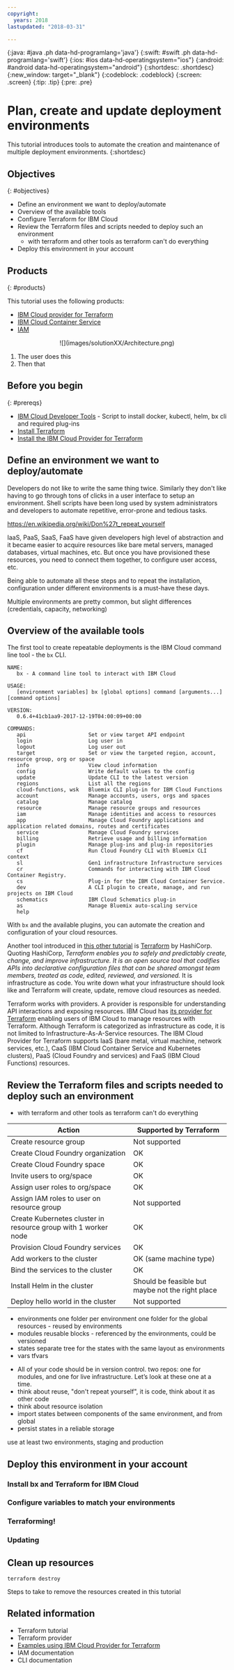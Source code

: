 ```yaml
---
copyright:
  years: 2018
lastupdated: "2018-03-31"

---
```


{:java: #java .ph data-hd-programlang='java'}
{:swift: #swift .ph data-hd-programlang='swift'}
{:ios: #ios data-hd-operatingsystem="ios"}
{:android: #android data-hd-operatingsystem="android"}
{:shortdesc: .shortdesc}
{:new_window: target="_blank"}
{:codeblock: .codeblock}
{:screen: .screen}
{:tip: .tip}
{:pre: .pre}

# Plan, create and update deployment environments

This tutorial introduces tools to automate the creation and maintenance of multiple deployment environments.
{:shortdesc}

## Objectives
{: #objectives}

* Define an environment we want to deploy/automate
* Overview of the available tools
* Configure Terraform for IBM Cloud
* Review the Terraform files and scripts needed to deploy such an environment
  * with terraform and other tools as terraform can't do everything
* Deploy this environment in your account

## Products
{: #products}

This tutorial uses the following products:
* [IBM Cloud provider for Terraform]()
* [IBM Cloud Container Service]()
* [IAM]()

<p style="text-align: center;">
![](images/solutionXX/Architecture.png)
</p>

1. The user does this
2. Then that

## Before you begin
{: #prereqs}

* [IBM Cloud Developer Tools](https://github.com/IBM-Cloud/ibm-cloud-developer-tools) - Script to install docker, kubectl, helm, bx cli and required plug-ins
* [Install Terraform](https://www.terraform.io/intro/getting-started/install.html)
* [Install the IBM Cloud Provider for Terraform](https://ibm-cloud.github.io/tf-ibm-docs/index.html)

## Define an environment we want to deploy/automate

Developers do not like to write the same thing twice. Similarly they don't like having to go through tons of clicks in a user interface to setup an environment. Shell scripts have been long used by system administrators and developers to automate repetitive, error-prone and tedious tasks.

https://en.wikipedia.org/wiki/Don%27t_repeat_yourself

IaaS, PaaS, SaaS, FaaS have given developers high level of abstraction and it became easier to acquire resources like bare metal servers, managed databases, virtual machines, etc. But once you have provisioned these resources, you need to connect them together, to configure user access, etc.

Being able to automate all these steps and to repeat the installation, configuration under different environments is a must-have these days.

Multiple environments are pretty common, but slight differences (credentials, capacity, networking)


## Overview of the available tools



The first tool to create repeatable deployments is the IBM Cloud command line tool - the `bx` CLI.

```
NAME:
   bx - A command line tool to interact with IBM Cloud

USAGE:
   [environment variables] bx [global options] command [arguments...] [command options]

VERSION:
   0.6.4+41cb1aa9-2017-12-19T04:00:09+00:00

COMMANDS:
   api                    Set or view target API endpoint
   login                  Log user in
   logout                 Log user out
   target                 Set or view the targeted region, account, resource group, org or space
   info                   View cloud information
   config                 Write default values to the config
   update                 Update CLI to the latest version
   regions                List all the regions
   cloud-functions, wsk   Bluemix CLI plug-in for IBM Cloud Functions
   account                Manage accounts, users, orgs and spaces
   catalog                Manage catalog
   resource               Manage resource groups and resources
   iam                    Manage identities and access to resources
   app                    Manage Cloud Foundry applications and application related domains, routes and certificates
   service                Manage Cloud Foundry services
   billing                Retrieve usage and billing information
   plugin                 Manage plug-ins and plug-in repositories
   cf                     Run Cloud Foundry CLI with Bluemix CLI context
   sl                     Gen1 infrastructure Infrastructure services
   cr                     Commands for interacting with IBM Cloud Container Registry.
   cs                     Plug-in for the IBM Cloud Container Service.
   dev                    A CLI plugin to create, manage, and run projects on IBM Cloud
   schematics             IBM Cloud Schematics plug-in
   as                     Manage Bluemix auto-scaling service
   help
```

With `bx` and the available plugins, you can automate the creation and configuration of your cloud resources.


Another tool introduced in [this other tutorial](./infrastructure-as-code-terraform.html) is [Terraform](https://www.terraform.io/) by HashiCorp. Quoting HashiCorp, *Terraform enables you to safely and predictably create, change, and improve infrastructure. It is an open source tool that codifies APIs into declarative configuration files that can be shared amongst team members, treated as code, edited, reviewed, and versioned.* It is infrastructure as code. You write down what your infrastructure should look like and Terraform will create, update, remove cloud resources as needed.

Terraform works with providers. A provider is responsible for understanding API interactions and exposing resources. IBM Cloud has [its provider for Terraform](https://github.com/IBM-Cloud/terraform-provider-ibm) enabling users of IBM Cloud to manage resources with Terraform. Although Terraform is categorized as infrastructure as code, it is not limited to Infrastructure-As-A-Service resources. The IBM Cloud Provider for Terraform supports IaaS (bare metal, virtual machine, network services, etc.), CaaS (IBM Cloud Container Service and Kubernetes clusters), PaaS (Cloud Foundry and services) and FaaS (IBM Cloud Functions) resources.

## Review the Terraform files and scripts needed to deploy such an environment
  * with terraform and other tools as terraform can't do everything

| Action                                                         | Supported by Terraform |
| -------------------------------------------------------------- | - |
| Create resource group                                          | Not supported |
| Create Cloud Foundry organization                              | OK |
| Create Cloud Foundry space                                     | OK |
| Invite users to org/space                                      | OK |
| Assign user roles to org/space                                 | OK |
| Assign IAM roles to user on resource group                     | Not supported |
| Create Kubernetes cluster in resource group with 1 worker node | OK |
| Provision Cloud Foundry services                               | OK |
| Add workers to the cluster                                     | OK (same machine type) |
| Bind the services to the cluster                               | OK |
| Install Helm in the cluster                                    | Should be feasible but maybe not the right place |
| Deploy hello world in the cluster                              | Not supported |

+ environments
  one folder per environment
  one folder for the global resources - reused by environments
+ modules
  reusable blocks - referenced by the environments, could be versioned
+ states
  separate tree for the states with the same layout as environments
+ vars
  tfvars

* All of your code should be in version control. two repos: one for modules, and one for live infrastructure. Let’s look at these one at a time.
* think about reuse, "don't repeat yourself", it is code, think about it as other code
* think about resource isolation
* import states between components of the same environment, and from global
* persist states in a reliable storage

use at least two environments, staging and production

## Deploy this environment in your account

### Install bx and Terraform for IBM Cloud

### Configure variables to match your environments

### Terraforming!

### Updating

## Clean up resources

```
terraform destroy
```
Steps to take to remove the resources created in this tutorial

## Related information

* Terraform tutorial
* Terraform provider
* [Examples using IBM Cloud Provider for Terraform](https://github.com/IBM-Cloud/terraform-provider-ibm/tree/master/examples)
* IAM documentation
* CLI documentation
